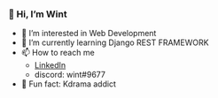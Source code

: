 ### 👋 Hi, I’m Wint ###
- 👀 I’m interested in Web Development
- 🌱 I’m currently learning Django REST FRAMEWORK
- 📫 How to reach me
    - [LinkedIn](www.linkedin.com/in/wint-thiri-swe)
    - discord: wint#9677
- 🤡 Fun fact: Kdrama addict

<!---
wint-thiri-swe/wint-thiri-swe is a ✨ special ✨ repository because its `README.md` (this file) appears on your GitHub profile.
You can click the Preview link to take a look at your changes.
--->
